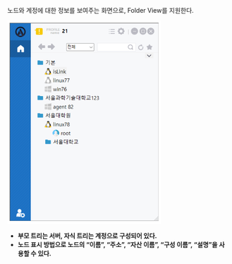 노드와 계정에 대한 정보를 보여주는 화면으로, Folder View를 지원한다.

![폴더 보기](image-2.png)

- **부모 트리는 서버, 자식 트리는 계정으로 구성되어 있다.**
- **노드 표시 방법으로 노드의 “이름”, “주소”, “자산 이름”, “구성 이름”, “설명”을 사용할 수 있다.**
